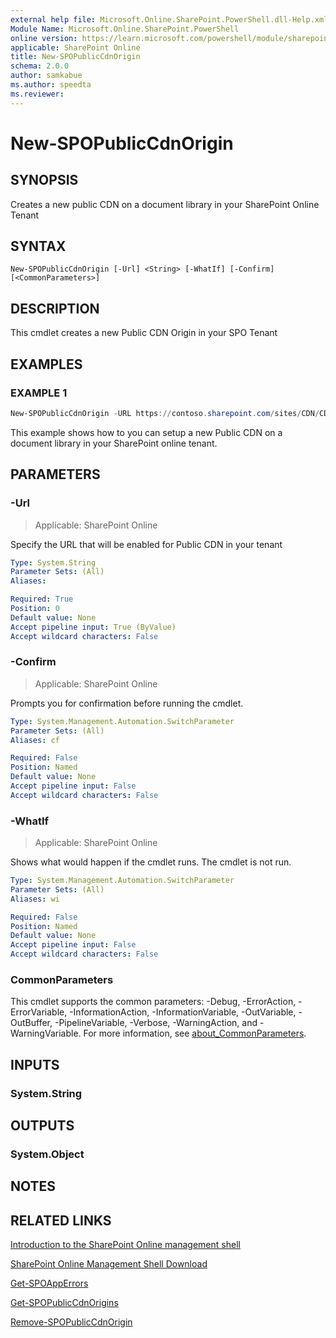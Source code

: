 ```yaml
---
external help file: Microsoft.Online.SharePoint.PowerShell.dll-Help.xml
Module Name: Microsoft.Online.SharePoint.PowerShell
online version: https://learn.microsoft.com/powershell/module/sharepoint-online/new-spopubliccdnorigin
applicable: SharePoint Online
title: New-SPOPublicCdnOrigin
schema: 2.0.0
author: samkabue
ms.author: speedta
ms.reviewer:
---
```


# New-SPOPublicCdnOrigin

## SYNOPSIS

Creates a new public CDN on a document library in your SharePoint Online Tenant

## SYNTAX

```
New-SPOPublicCdnOrigin [-Url] <String> [-WhatIf] [-Confirm] [<CommonParameters>]
```

## DESCRIPTION

This cmdlet creates a new Public CDN Origin in your SPO Tenant

## EXAMPLES

### EXAMPLE 1

```powershell
New-SPOPublicCdnOrigin -URL https://contoso.sharepoint.com/sites/CDN/CDNFilesLibrary/
```

This example shows how to you can setup a new Public CDN on a document library in your SharePoint online tenant.

## PARAMETERS

### -Url

> Applicable: SharePoint Online

Specify the URL that will be enabled for Public CDN in your tenant

```yaml
Type: System.String
Parameter Sets: (All)
Aliases:

Required: True
Position: 0
Default value: None
Accept pipeline input: True (ByValue)
Accept wildcard characters: False
```

### -Confirm

> Applicable: SharePoint Online

Prompts you for confirmation before running the cmdlet.

```yaml
Type: System.Management.Automation.SwitchParameter
Parameter Sets: (All)
Aliases: cf

Required: False
Position: Named
Default value: None
Accept pipeline input: False
Accept wildcard characters: False
```

### -WhatIf

> Applicable: SharePoint Online

Shows what would happen if the cmdlet runs.
The cmdlet is not run.

```yaml
Type: System.Management.Automation.SwitchParameter
Parameter Sets: (All)
Aliases: wi

Required: False
Position: Named
Default value: None
Accept pipeline input: False
Accept wildcard characters: False
```

### CommonParameters

This cmdlet supports the common parameters: -Debug, -ErrorAction, -ErrorVariable, -InformationAction, -InformationVariable, -OutVariable, -OutBuffer, -PipelineVariable, -Verbose, -WarningAction, and -WarningVariable. For more information, see [about_CommonParameters](https://go.microsoft.com/fwlink/?LinkID=113216).

## INPUTS

### System.String

## OUTPUTS

### System.Object

## NOTES

## RELATED LINKS

[Introduction to the SharePoint Online management shell](https://support.office.com/en-us/article/introduction-to-the-sharepoint-online-management-shell-c16941c3-19b4-4710-8056-34c034493429)

[SharePoint Online Management Shell Download](https://www.microsoft.com/en-US/download/details.aspx?id=35588)

[Get-SPOAppErrors](Get-SPOAppErrors.md)

[Get-SPOPublicCdnOrigins](Get-SPOPublicCdnOrigins.md)

[Remove-SPOPublicCdnOrigin](Remove-SPOPublicCdnOrigin.md)
